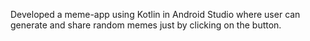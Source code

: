 Developed a meme-app using Kotlin in Android Studio where user can generate and share random memes just by clicking on the button.
